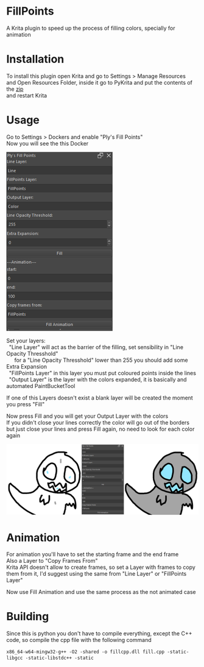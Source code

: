 # FillPoints
A Krita plugin to speed up the process of filling colors, specially for animation

# Installation
To install this plugin open Krita and go to Settings > Manage Resources<br/>
and Open Resources Folder, inside it go to PyKrita and put the contents of the <a href = "https://github.com/PlinStudios/FillPoints/releases">zip</a><br/>
and restart Krita

# Usage
Go to Settings > Dockers and enable "Ply's Fill Points"<br/>
Now you will see the this Docker

![img.png](docker.png)

Set your layers:<br/>
  &ensp;"Line Layer" will act as the barrier of the filling, set sensibility in "Line Opacity Thresshold"<br/>
    &ensp;&emsp;for a "Line Opacity Thresshold" lower than 255 you should add some Extra Expansion<br/>
  &ensp;"FillPoints Layer" in this layer you must put coloured points inside the lines<br/>
  &ensp;"Output Layer" is the layer with the colors expanded, it is basically and automated PaintBucketTool<br/>
  
If one of this Layers doesn't exist a blank layer will be created the moment you press "Fill"

Now press Fill and you will get your Output Layer with the colors<br/>
If you didn't close your lines correctly the color will go out of the borders<br/>
but just close your lines and press Fill again, no need to look for each color again

![img.png](beforeafter.png)

# Animation
For animation you'll have to set the starting frame and the end frame<br/>
Also a Layer to "Copy Frames From"<br/>
Krita API doesn't allow to create frames, so set a Layer with frames to copy them from it, I'd suggest using the same from "Line Layer" or "FillPoints Layer"

Now use Fill Animation and use the same process as the not animated case

# Building
Since this is python you don't have to compile everything, except the C++ code, so compile the cpp file with the following command
```
x86_64-w64-mingw32-g++ -O2 -shared -o fillcpp.dll fill.cpp -static-libgcc -static-libstdc++ -static
```
